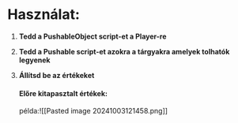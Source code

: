 
# Használat:

1. **Tedd a PushableObject script-et a Player-re**
2. **Tedd a Pushable script-et azokra a tárgyakra amelyek tolhatók legyenek**
4. **Állítsd be az értékeket**
	#### Előre kitapasztalt értékek:
	 
	 példa:![[Pasted image 20241003121458.png]]